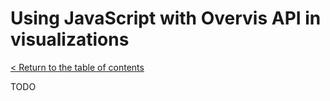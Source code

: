 # Using JavaScript with Overvis API in visualizations

[< Return to the table of contents](../README.md)

TODO
